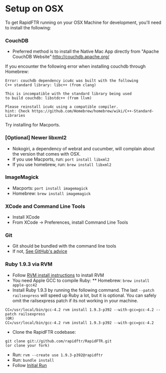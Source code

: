 # Setup on OSX

To get RapidFTR running on your OSX Machine for development, you'll need to install the following:

### CouchDB
* Preferred method is to install the Native Mac App directly from "Apache CouchDB Website":http://couchdb.apache.org/

If you encounter the following error when installing couchdb through Homebrew:

```
Error: couchdb dependency icu4c was built with the following
C++ standard library: libc++ (from clang)

This is incompatible with the standard library being used
to build couchdb: libstdc++ (from llvm)

Please reinstall icu4c using a compatible compiler.
hint: Check https://github.com/Homebrew/homebrew/wiki/C++-Standard-Libraries
```

Try installing for Macports.

### [Optional] Newer libxml2
* Nokogiri, a dependency of webrat and cucumber, will complain about the version that comes with OSX.
* If you use Macports, run: `port install libxml2`
* If you use homebrew, run: `brew install libxml2`

### ImageMagick
* Macports: `port install imagemagick`
* Homebrew: `brew install imagemagick`

### XCode and Command Line Tools
* Install XCode
* From XCode -> Preferences, install Command Line Tools

### Git
* Git should be bundled with the command line tools
* If not, [See GitHub's advice](http://help.github.com/mac-git-installation/)

### Ruby 1.9.3 via RVM
* Follow [RVM install instructions](http://rvm.io/rvm/install/) to install RVM
* You need Apple GCC to compile Ruby:
** Homebrew: `brew install apple-gcc42`
* Install Ruby 1.9.3 by running the following command. The last `--patch railsexpress` will speed up Ruby a lot, but it is optional. You can safely omit the railsexpress patch if its not working in your machine.
```
CC=/usr/local/bin/gcc-4.2 rvm install 1.9.3-p392 --with-gcc=gcc-4.2 --patch railsexpress
(OR)
CC=/usr/local/bin/gcc-4.2 rvm install 1.9.3-p392 --with-gcc=gcc-4.2
```
* Clone the RapidFTR codebase:
```
git clone git://github.com/rapidftr/RapidFTR.git
(or clone your fork)
```
* Run: `rvm --create use 1.9.3-p392@rapidftr`
* Run: `bundle install`
* Follow [Initial Run](initial-run.md)

